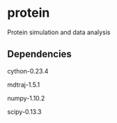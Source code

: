 # protein
Protein simulation and data analysis 

## Dependencies
cython-0.23.4

mdtraj-1.5.1

numpy-1.10.2

scipy-0.13.3
